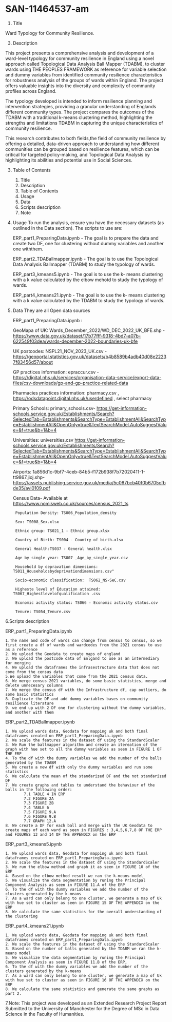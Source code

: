 # SAN-11464537-am

1. Title

Ward Typology for Community Resilience.

3. Description

This project presents a comprehensive analysis and development of a ward-level typology for community resilience in England using a novel approach called Topological Data Analysis Ball Mapper (TDABM), to cluster wards using THE PEOPLES FRAMEWORK as reference for variable selection and dummy variables from identified community resilience characteristics for robustness analysis of the groups of wards within England. The project offers valuable insights into the diversity and complexity of community profiles across England.

The typology developed is intended to inform resilience planning and intervention strategies, providing a granular understanding of Englands different community types. The project compares the outcomes of the TDABM with a traditional k-means clustering method, highlighting the strengths and limitations TDABM in capturing the unique characteristics of community resilience.

This research contributes to both fields,the field of community resilience by offering a detailed, data-driven approach to understanding how different communities can be grouped based on resilience features, which can be critical for targeted policy-making, and Topological Data Analysis by highlighting its abilities and potential use in Social Sciences.

3. Table of Contents

    1. Title
    2. Description
    3. Table of Contents
    4. Usage
    5. Data
    6. Scripts description
    7. Note
    
4. Usage
To run the analysis, ensure you have the necessary datasets (as outlined in the Data section). The scripts to use are:

    ERP_part1_PreparingData.ipynb - The goal is to prepare the data and create two DF, one for clustering without dummy variables and another one withthem.
    
    ERP_part2_TDABallmapper.ipynb - The goal is to use the Topological Data Analysis Ballmapper (TDABM) to study the typology of wards. 
    
    ERP_part3_kmeans5.ipynb - The goal is to use the k- means clustering with a k value calculated by the elbow mehotd to study the typology of wards. 
    
    ERP_part4_kmeans21.ipynb - The goal is to use the k- means clustering with a k value calculated by the TDABM to study the typology of wards. 

5. Data
They are all Open data sources

    ERP_part1_PreparingData.ipynb :

    GeoMapa of UK: Wards_December_2022/WD_DEC_2022_UK_BFE.shp - https://www.data.gov.uk/dataset/17b77fff-9318-4bd7-a07b-622549f03dea/wards-december-2022-boundaries-uk-bfe

    UK postcodes: NSPL21_NOV_2023_UK.csv - https://geoportal.statistics.gov.uk/datasets/b4b8589b4adb40d08e22237f83456d57/about

    GP practices information: epraccur.csv - https://digital.nhs.uk/services/organisation-data-service/export-data-files/csv-downloads/gp-and-gp-practice-related-data

    Pharmacies practices information: pharmacy.csv , https://odsdatapoint.digital.nhs.uk/userdefined , select pharmacy

    Primary Schools: primary_schools.csv- https://get-information-schools.service.gov.uk/Establishments/Search?SelectedTab=Establishments&SearchType=EstablishmentAll&SearchType=EstablishmentAll&OpenOnly=true&TextSearchModel.AutoSuggestValue=&f=true&b=1&b=4

    Universities: universities.csv https://get-information-schools.service.gov.uk/Establishments/Search?SelectedTab=Establishments&SearchType=EstablishmentAll&SearchType=EstablishmentAll&OpenOnly=true&TextSearchModel.AutoSuggestValue=&f=true&b=1&b=4

    Airports: 1a856d1c-9bf7-4ceb-84b5-f172b938f7b72020411-1-tt9867.jioj.shp-  https://assets.publishing.service.gov.uk/media/5c067bcb40f0b6705cfbde35/avi0109.pdf

    Census Data- Available at https://www.nomisweb.co.uk/sources/census_2021_ts

        Population Density: TS006_Population_density

        Sex: TS008_Sex.xlsx

        Ethnic group: TS021_1 - Ethnic group.xlsx

        Country of Birth: TS004 - Country of birth.xlsx

        General Health:TS037 - General health.xlsx

        Age by single year: TS007 _Age_by_single_year.csv

        Household by depravation dimensions: TS011_Householdsbydeprivationdimensions.csv"

        Socio-economic classification:  TS062_NS-SeC.csv

        Higheste level of Education attained: TS067_Highestlevelofqualification .csv

        Economic activity status: TS066 - Economic activity status.csv

        Tenure: TS054_Tenure.csv



6.Scripts description

ERP_part1_PreparingData.ipynb

    1.The name and code of wards can change from census to census, so we first create a df of wards and wardcodes from the 2021 census to use as a reference  
    2. We upload the Geodata to create maps of england
    3. We upload the postcode data of Enlgand to use as an intermediary for merging
    4. We upload the dataframes the infrasestructure data that does not come from the census data
    5.We upload the variables that come from the 2021 census data.
    6. We merge census 2021 variables, do some basic statistics, merge and delete unnecesary columns
    7. We merge the census df with the Infrastructure df, cap outliers, do some basic statistics
    8. Duplicate the DF and add dummy variables bases on community resilience literature
    9. we end up with 2 DF one for clustering without the dummy variables, and another with them
  
ERP_part2_TDABallmapper.ipynb

    1. We upload wards data, Geodata for mapping uk and both final dataframes created on ERP_part1_PreparingData.ipynb
    2. We scale the features in the dataset df using the StandardScaler
    3. We Run the ballmapper algorithm and create an itereation of the graph with hue set to all the dummy variables as seen in FIGURE 1 OF THE ERP
    4. To the df with the dummy variables we add the number of the balls generated by the TDABM
    5. We create a new df with only the dummy variables and run some statistics
    6. We calculate the mean of the standarized DF and the not standarized DF
    7. We create graphs and tables to understand the behaviour of the balls in the following order:
            7.1 TABLE 4 IN ERP
            7.2 FIGURE 2A
            7.3 FIGURE 2B
            7.4 TABLE 6 
            7.5 FIGURE 9.A
            7.6 FIGURE 9.B
            7.7 GRAPH 12.A         
    8. We create a DF for each ball and merge with the UK Geodata to create maps of each ward as seen in FIGURES : 3,4,5,6,7,8 OF THE ERP and FIGURES 13 and 14 OF THE APPENDIX on the ERP
    
ERP_part3_kmeans5.ipynb

    1. We upload wards data, Geodata for mapping uk and both final dataframes created on ERP_part1_PreparingData.ipynb
    2. We scale the features in the dataset df using the StandardScaler
    3. We run the elbow method and graph it as seen in FIGURE 10 of the ERP
    4. Based on the elbow method result we ran the k-means model
    5. We visualize the data segmentation by runing the Principal Component Analysis as seen in FIGURE 11.A of the ERP
    6. To the df with the dummy variables we add the number of the clusters generated by the k-means
    7. As a ward can only belong to one cluster, we generate a map of Uk with hue set to cluster as seen in FIGURE 15 OF THE APPENDIX on the ERP
    8. We calculate the same statistics for the overall understanding of the clustering
    
ERP_part4_kmeans21.ipynb

    1. We upload wards data, Geodata for mapping uk and both final dataframes created on ERP_part1_PreparingData.ipynb
    2. We scale the features in the dataset df using the StandardScaler
    3. Based on the number of balls generated by the TDABM we ran the k-means model
    5. We visualize the data segmentation by runing the Principal Component Analysis as seen in FIGURE 11.B of the ERP,
    6. To the df with the dummy variables we add the number of the clusters generated by the k-means
    7. As a ward can only belong to one cluster, we generate a map of Uk with hue set to cluster as seen in FIGURE 16 OF THE APPENDIX on the ERP
    8. We calculate the same statistics and generate the same graphs as part 2.


7.Note:
This project was developed as an Extended Research Project Report Submitted to the University of Manchester for the Degree of MSc in Data Science in the Faculty of Humanities. 
